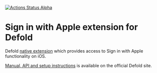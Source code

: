 [![Actions Status Alpha](https://github.com/defold/extension-siwa/actions/workflows/bob.yml/badge.svg)](https://github.com/defold/extension-siwa/actions)

# Sign in with Apple extension for Defold

Defold [native extension](https://www.defold.com/manuals/extensions/) which provides access to Sign in with Apple functionality on iOS.

[Manual, API and setup instructions](https://www.defold.com/extension-siwa/) is available on the official Defold site.
